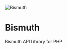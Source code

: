 ![Bismuth](http://php-oop.net/~andrew/logos/Bismuth-sm.png)

Bismuth
=======

Bismuth API Library for PHP
